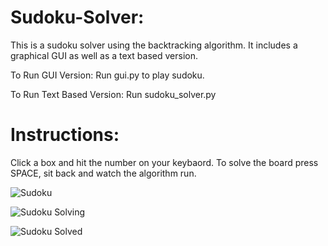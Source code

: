 # Sudoku-Solver:

This is a sudoku solver using the backtracking algorithm. It includes a graphical GUI as well as a text based version.

To Run GUI Version:
Run gui.py to play sudoku.

To Run Text Based Version:
Run sudoku_solver.py

# Instructions:

Click a box and hit the number on your keybaord.
To solve the board press SPACE, sit back and watch the algorithm run.

![Sudoku](https://user-images.githubusercontent.com/53828910/90487192-c020c980-e157-11ea-9972-26a37dd0cc88.png)


![Sudoku Solving](https://user-images.githubusercontent.com/53828910/90487095-9a93c000-e157-11ea-9a1f-9b8ea7c1e458.png)


![Sudoku Solved](https://user-images.githubusercontent.com/53828910/90487098-9bc4ed00-e157-11ea-92e4-5ec8feb54396.png)




